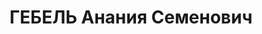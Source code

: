 ---
title: ГЕБЕЛЬ Анания Семенович
description: "1890 (?) г.р., член ВКП(б) с 1919 г.\n Наркомат пищевой промышленности,\
  \ член коллегии, управляющий трестом\n прож.: г. Киев\n арестован 12.06.1937\n Обвинение:\
  \ 54-7, 54-8, 54-9, 54-10, 54-11 УК УССР\n Приговор: ВК ВС СССР, 20.11.1937 — 15\
  \ лет ИТЛ + 5 лет п/п, освобожден 26.12.1955\n Реабилитация: Военная коллегия ВС\
  \ СССР, 13.06.1956 - за отсутствием состава преступления"
---